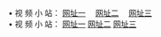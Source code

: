 &#8226; 视 频 小 站：
<a href="http://266.info.tm/" target="_blank">网址一</a>
　<a href="http://225.port25.biz/" target="_blank">网址二</a>
　<a href="http://33.404.mn/" target="_blank">网址三</a>
　<br />
&#8226; 视 频 小 站：
  <a href="http://266.info.tm/" target="_blank">网址一</a>
  <a href="http://225.port25.biz/" target="_blank">网址二</a>
<a href="http://33.404.mn/" target="_blank">网址三</a><br />
